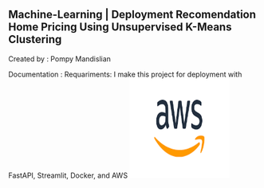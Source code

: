 ## Machine-Learning | Deployment Recomendation Home Pricing Using Unsupervised K-Means Clustering

Created by : Pompy Mandislian

Documentation :
Requariments:
I make this project for deployment with FastAPI, Streamlit, Docker, and AWS
<img src="Image/aws.png" width="200" height="200" />


